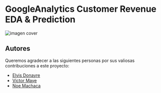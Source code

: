 # GoogleAnalytics Customer Revenue EDA & Prediction

![imagen cover](https://images.squarespace-cdn.com/content/v1/5342fb92e4b0907609b1bf65/ab0f13f5-c1ed-4f65-8aa8-3c9106a576cd/Sales-forecast.png)

## Autores
Queremos agradecer a las siguientes personas por sus valiosas contribuciones a este proyecto:
- [Elvis Donayre](https://github.com/Elvis-Donayre)
- [Victor Maye](https://github.com/valec3)
- [Noe Machaca](https://github.com/newneo4)
